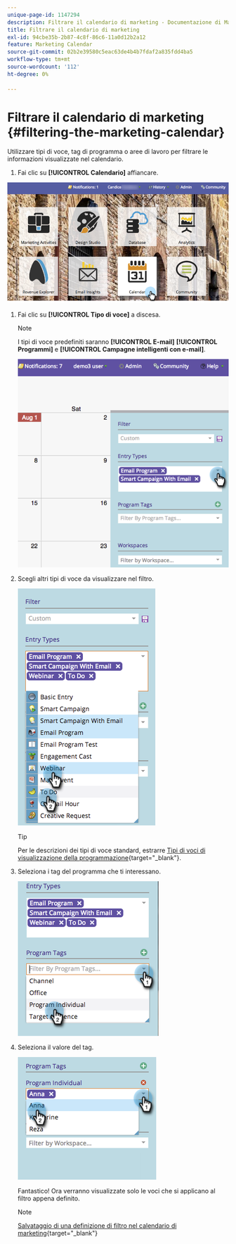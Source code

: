 ```yaml
---
unique-page-id: 1147294
description: Filtrare il calendario di marketing - Documentazione di Marketo - Documentazione del prodotto
title: Filtrare il calendario di marketing
exl-id: 94cbe35b-2b87-4c8f-86c6-11a0d12b2a12
feature: Marketing Calendar
source-git-commit: 02b2e39580c5eac63de4b4b7fdaf2a835fdd4ba5
workflow-type: tm+mt
source-wordcount: '112'
ht-degree: 0%

---
```


# Filtrare il calendario di marketing {#filtering-the-marketing-calendar}

Utilizzare tipi di voce, tag di programma o aree di lavoro per filtrare le informazioni visualizzate nel calendario.

1. Fai clic su **[!UICONTROL Calendario]** affiancare.

![](assets/2017-05-10-15-30-47.png)

1. Fai clic su **[!UICONTROL Tipo di voce]** a discesa.

   >[!NOTE]
   >
   >I tipi di voce predefiniti saranno **[!UICONTROL E-mail]** **[!UICONTROL Programmi]** e **[!UICONTROL Campagne intelligenti con e-mail]**.

   ![](assets/image2014-9-24-10-3a46-3a54.png)

1. Scegli altri tipi di voce da visualizzare nel filtro.

   ![](assets/image2014-9-24-10-3a47-3a0.png)

   >[!TIP]
   >
   >Per le descrizioni dei tipi di voce standard, estrarre [Tipi di voci di visualizzazione della programmazione](/help/marketo/product-docs/core-marketo-concepts/programs/program-schedule-view/program-schedule-view-entry-types.md){target="_blank"}.

1. Seleziona i tag del programma che ti interessano.

   ![](assets/image2014-9-24-10-3a47-3a5.png)

1. Seleziona il valore del tag.

   ![](assets/image2014-9-24-10-3a47-3a9.png)

   Fantastico! Ora verranno visualizzate solo le voci che si applicano al filtro appena definito.

   >[!NOTE]
   >
   >[Salvataggio di una definizione di filtro nel calendario di marketing](/help/marketo/product-docs/core-marketo-concepts/marketing-calendar/working-with-the-calendar/saving-a-filter-definition-in-the-marketing-calendar.md){target="_blank"}
